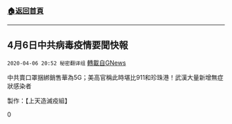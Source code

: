 ###  [:house:返回首頁](https://github.com/ourhimalayas/txt)
---

## 4月6日中共病毒疫情要聞快報
`2020-04-06 20:52 秘密翻译组` [轉載自GNews](https://gnews.org/zh-hant/164289/)

中共賣口罩捆綁銷售華為5G；美高官稱此時堪比911和珍珠港！武漢大量新增無症狀感染者



製作：【上天造滅疫組】

0
